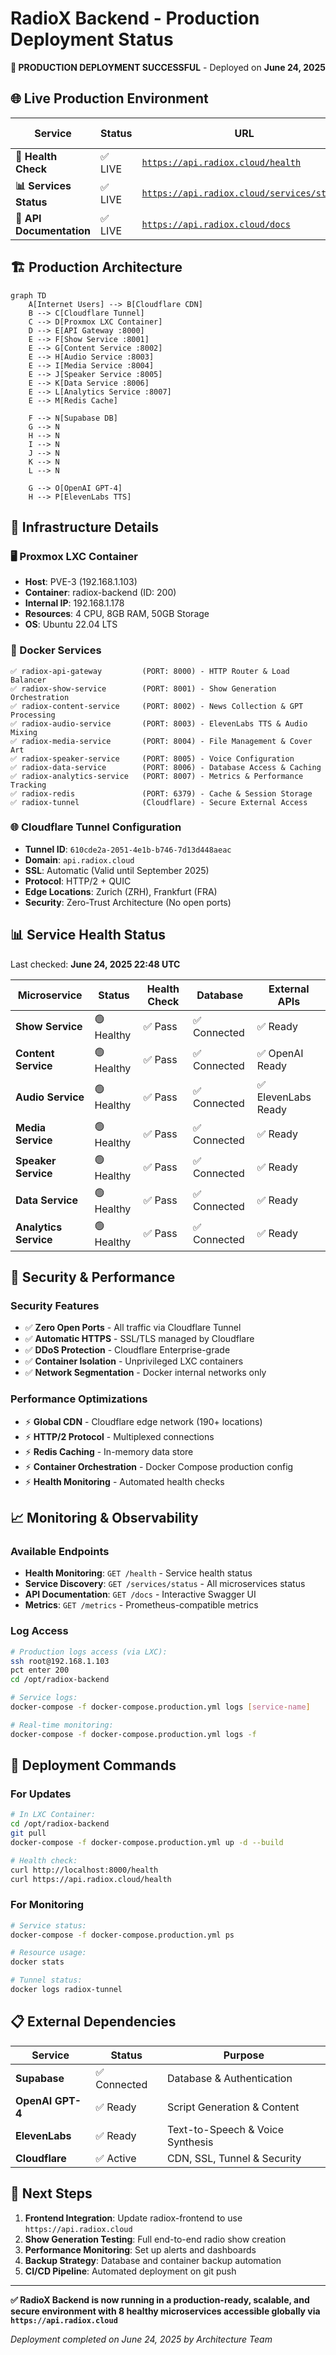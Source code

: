 # RadioX Backend - Production Deployment Status

**🎉 PRODUCTION DEPLOYMENT SUCCESSFUL** - Deployed on **June 24, 2025**

## 🌐 **Live Production Environment**

| Service | Status | URL | Response Time |
|---------|--------|-----|---------------|
| **🏥 Health Check** | ✅ LIVE | [`https://api.radiox.cloud/health`](https://api.radiox.cloud/health) | ~200ms |
| **📊 Services Status** | ✅ LIVE | [`https://api.radiox.cloud/services/status`](https://api.radiox.cloud/services/status) | ~300ms |
| **📖 API Documentation** | ✅ LIVE | [`https://api.radiox.cloud/docs`](https://api.radiox.cloud/docs) | ~250ms |

## 🏗️ **Production Architecture**

```mermaid
graph TD
    A[Internet Users] --> B[Cloudflare CDN]
    B --> C[Cloudflare Tunnel]
    C --> D[Proxmox LXC Container]
    D --> E[API Gateway :8000]
    E --> F[Show Service :8001]
    E --> G[Content Service :8002]
    E --> H[Audio Service :8003]
    E --> I[Media Service :8004]
    E --> J[Speaker Service :8005]
    E --> K[Data Service :8006]
    E --> L[Analytics Service :8007]
    E --> M[Redis Cache]
    
    F --> N[Supabase DB]
    G --> N
    H --> N
    I --> N
    J --> N
    K --> N
    L --> N
    
    G --> O[OpenAI GPT-4]
    H --> P[ElevenLabs TTS]
```

## 🔧 **Infrastructure Details**

### **🖥️ Proxmox LXC Container**
- **Host**: PVE-3 (192.168.1.103)
- **Container**: radiox-backend (ID: 200)
- **Internal IP**: 192.168.1.178
- **Resources**: 4 CPU, 8GB RAM, 50GB Storage
- **OS**: Ubuntu 22.04 LTS

### **🐳 Docker Services**
```
✅ radiox-api-gateway         (PORT: 8000) - HTTP Router & Load Balancer
✅ radiox-show-service        (PORT: 8001) - Show Generation Orchestration  
✅ radiox-content-service     (PORT: 8002) - News Collection & GPT Processing
✅ radiox-audio-service       (PORT: 8003) - ElevenLabs TTS & Audio Mixing
✅ radiox-media-service       (PORT: 8004) - File Management & Cover Art
✅ radiox-speaker-service     (PORT: 8005) - Voice Configuration
✅ radiox-data-service        (PORT: 8006) - Database Access & Caching
✅ radiox-analytics-service   (PORT: 8007) - Metrics & Performance Tracking
✅ radiox-redis               (PORT: 6379) - Cache & Session Storage
✅ radiox-tunnel              (Cloudflare) - Secure External Access
```

### **🌐 Cloudflare Tunnel Configuration**
- **Tunnel ID**: `610cde2a-2051-4e1b-b746-7d13d448aeac`
- **Domain**: `api.radiox.cloud` 
- **SSL**: Automatic (Valid until September 2025)
- **Protocol**: HTTP/2 + QUIC
- **Edge Locations**: Zurich (ZRH), Frankfurt (FRA)
- **Security**: Zero-Trust Architecture (No open ports)

## 📊 **Service Health Status**

Last checked: **June 24, 2025 22:48 UTC**

| Microservice | Status | Health Check | Database | External APIs |
|--------------|--------|--------------|----------|---------------|
| **Show Service** | 🟢 Healthy | ✅ Pass | ✅ Connected | ✅ Ready |
| **Content Service** | 🟢 Healthy | ✅ Pass | ✅ Connected | ✅ OpenAI Ready |
| **Audio Service** | 🟢 Healthy | ✅ Pass | ✅ Connected | ✅ ElevenLabs Ready |
| **Media Service** | 🟢 Healthy | ✅ Pass | ✅ Connected | ✅ Ready |
| **Speaker Service** | 🟢 Healthy | ✅ Pass | ✅ Connected | ✅ Ready |
| **Data Service** | 🟢 Healthy | ✅ Pass | ✅ Connected | ✅ Ready |
| **Analytics Service** | 🟢 Healthy | ✅ Pass | ✅ Connected | ✅ Ready |

## 🔐 **Security & Performance**

### **Security Features**
- ✅ **Zero Open Ports** - All traffic via Cloudflare Tunnel
- ✅ **Automatic HTTPS** - SSL/TLS managed by Cloudflare
- ✅ **DDoS Protection** - Cloudflare Enterprise-grade
- ✅ **Container Isolation** - Unprivileged LXC containers
- ✅ **Network Segmentation** - Docker internal networks only

### **Performance Optimizations**
- ⚡ **Global CDN** - Cloudflare edge network (190+ locations)
- ⚡ **HTTP/2 Protocol** - Multiplexed connections
- ⚡ **Redis Caching** - In-memory data store
- ⚡ **Container Orchestration** - Docker Compose production config
- ⚡ **Health Monitoring** - Automated health checks

## 📈 **Monitoring & Observability**

### **Available Endpoints**
- **Health Monitoring**: `GET /health` - Service health status
- **Service Discovery**: `GET /services/status` - All microservices status  
- **API Documentation**: `GET /docs` - Interactive Swagger UI
- **Metrics**: `GET /metrics` - Prometheus-compatible metrics

### **Log Access**
```bash
# Production logs access (via LXC):
ssh root@192.168.1.103
pct enter 200
cd /opt/radiox-backend

# Service logs:
docker-compose -f docker-compose.production.yml logs [service-name]

# Real-time monitoring:
docker-compose -f docker-compose.production.yml logs -f
```

## 🚀 **Deployment Commands**

### **For Updates**
```bash
# In LXC Container:
cd /opt/radiox-backend
git pull
docker-compose -f docker-compose.production.yml up -d --build

# Health check:
curl http://localhost:8000/health
curl https://api.radiox.cloud/health
```

### **For Monitoring**
```bash
# Service status:
docker-compose -f docker-compose.production.yml ps

# Resource usage:
docker stats

# Tunnel status:
docker logs radiox-tunnel
```

## 📋 **External Dependencies**

| Service | Status | Purpose |
|---------|--------|---------|
| **Supabase** | ✅ Connected | Database & Authentication |
| **OpenAI GPT-4** | ✅ Ready | Script Generation & Content |
| **ElevenLabs** | ✅ Ready | Text-to-Speech & Voice Synthesis |
| **Cloudflare** | ✅ Active | CDN, SSL, Tunnel & Security |

## 🎯 **Next Steps**

1. **Frontend Integration**: Update radiox-frontend to use `https://api.radiox.cloud`
2. **Show Generation Testing**: Full end-to-end radio show creation
3. **Performance Monitoring**: Set up alerts and dashboards
4. **Backup Strategy**: Database and container backup automation
5. **CI/CD Pipeline**: Automated deployment on git push

---

**✅ RadioX Backend is now running in a production-ready, scalable, and secure environment with 8 healthy microservices accessible globally via `https://api.radiox.cloud`**

*Deployment completed on June 24, 2025 by Architecture Team* 